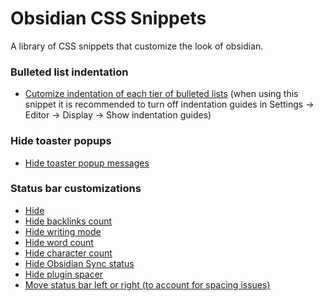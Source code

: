 # Obsidian CSS Snippets

A library of CSS snippets that customize the look of obsidian.

### Bulleted list indentation
- [Cutomize indentation of each tier of bulleted lists](https://github.com/LiamSwayne/Obsidian-Resources/blob/main/bullet-list-indentation.css) (when using this snippet it is recommended to turn off indentation guides in Settings -> Editor -> Display -> Show indentation guides)

### Hide toaster popups
- [Hide toaster popup messages](https://github.com/LiamSwayne/Obsidian-CSS-Snippets/blob/main/hide-toaster-notices.css)

### Status bar customizations
- [Hide](https://github.com/LiamSwayne/Obsidian-Resources/blob/main/status-bar-off.css)
- [Hide backlinks count](https://github.com/LiamSwayne/Obsidian-Resources/blob/main/status-bar-backlinks-off.css)
- [Hide writing mode](https://github.com/LiamSwayne/Obsidian-CSS-Snippets/blob/main/status-bar-hide-writing-mode.css)
- [Hide word count](https://github.com/LiamSwayne/Obsidian-Resources/blob/main/status-bar-word-count-of-note-off.css)
- [Hide character count](https://github.com/LiamSwayne/Obsidian-CSS-Snippets/blob/main/status-bar-character-count-off.css)
- [Hide Obsidian Sync status](https://github.com/LiamSwayne/Obsidian-Resources/blob/main/hide-sync-status.css)
- [Hide plugin spacer](https://github.com/LiamSwayne/Obsidian-CSS-Snippets/blob/main/status-bar-plugin-spacer-off.css)
- [Move status bar left or right (to account for spacing issues)](https://github.com/LiamSwayne/Obsidian-CSS-Snippets/blob/main/move-status-bar.css)
